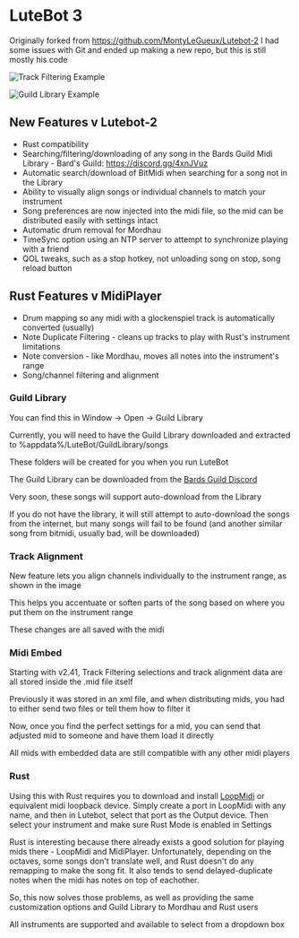 # LuteBot 3
Originally forked from https://github.com/MontyLeGueux/Lutebot-2
I had some issues with Git and ended up making a new repo, but this is still mostly his code

![Track Filtering Example](https://github.com/Dimencia/LuteBot3/blob/master/LutebotExample1.PNG)

![Guild Library Example](https://github.com/Dimencia/LuteBot3/blob/master/LutebotExample2.PNG)

## New Features v Lutebot-2
* Rust compatibility
* Searching/filtering/downloading of any song in the Bards Guild Midi Library - Bard's Guild: https://discord.gg/4xnJVuz
* Automatic search/download of BitMidi when searching for a song not in the Library
* Ability to visually align songs or individual channels to match your instrument
* Song preferences are now injected into the midi file, so the mid can be distributed easily with settings intact
* Automatic drum removal for Mordhau
* TimeSync option using an NTP server to attempt to synchronize playing with a friend
* QOL tweaks, such as a stop hotkey, not unloading song on stop, song reload button

## Rust Features v MidiPlayer
* Drum mapping so any midi with a glockenspiel track is automatically converted (usually)
* Note Duplicate Filtering - cleans up tracks to play with Rust's instrument limitations
* Note conversion - like Mordhau, moves all notes into the instrument's range
* Song/channel filtering and alignment


### Guild Library
You can find this in Window -> Open -> Guild Library

Currently, you will need to have the Guild Library downloaded and extracted to %appdata%/LuteBot/GuildLibrary/songs

These folders will be created for you when you run LuteBot

The Guild Library can be downloaded from the [Bards Guild Discord](https://discord.gg/MmWbkJK)

Very soon, these songs will support auto-download from the Library

If you do not have the library, it will still attempt to auto-download the songs from the internet, but many songs will fail to be found (and another similar song from bitmidi, usually bad, will be downloaded)

### Track Alignment
New feature lets you align channels individually to the instrument range, as shown in the image

This helps you accentuate or soften parts of the song based on where you put them on the instrument range

These changes are all saved with the midi

### Midi Embed
Starting with v2.41, Track Filtering selections and track alignment data are all stored inside the .mid file itself

Previously it was stored in an xml file, and when distributing mids, you had to either send two files or tell them how to filter it

Now, once you find the perfect settings for a mid, you can send that adjusted mid to someone and have them load it directly

All mids with embedded data are still compatible with any other midi players

### Rust
Using this with Rust requires you to download and install [LoopMidi](https://www.tobias-erichsen.de/software/loopmidi.html) or equivalent midi loopback device.  Simply create a port in LoopMidi with any name, and then in Lutebot, select that port as the Output device.  Then select your instrument and make sure Rust Mode is enabled in Settings

Rust is interesting because there already exists a good solution for playing mids there - LoopMidi and MidiPlayer.  Unfortunately, depending on the octaves, some songs don't translate well, and Rust doesn't do any remapping to make the song fit.  It also tends to send delayed-duplicate notes when the midi has notes on top of eachother.  

So, this now solves those problems, as well as providing the same customization options and Guild Library to Mordhau and Rust users

All instruments are supported and available to select from a dropdown box
